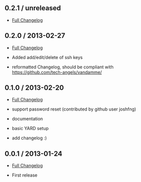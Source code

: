 ## 0.2.1 / unreleased

* [Full Changelog](https://github.com/rmoriz/digital_ocean/compare/v0.1.0...master)


## 0.2.0 / 2013-02-27

* [Full Changelog](https://github.com/rmoriz/digital_ocean/compare/v0.1.0...v0.2.0)

* Added add/edit/delete of ssh keys

* reformatted Changelog, should be compliant with
  https://github.com/tech-angels/vandamme/


## 0.1.0 / 2013-02-20

* [Full Changelog](https://github.com/rmoriz/digital_ocean/compare/v0.0.1...v0.1.0)

* support password reset (contributed by github user joshfng)

* documentation

* basic YARD setup

* add changelog :)


## 0.0.1 / 2013-01-24

* [Full Changelog](https://github.com/rmoriz/digital_ocean/compare/3afd6a3c00cf447bc890703d9221fbed9662856e...v0.0.1)

* First release
